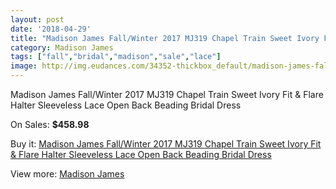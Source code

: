```yaml
---
layout: post
date: '2018-04-29'
title: "Madison James Fall/Winter 2017 MJ319 Chapel Train Sweet Ivory Fit & Flare Halter Sleeveless Lace Open Back Beading Bridal Dress"
category: Madison James
tags: ["fall","bridal","madison","sale","lace"]
image: http://img.eudances.com/34352-thickbox_default/madison-james-fall-winter-2017-mj319-chapel-train-sweet-ivory-fit-flare-halter-sleeveless-lace-open-back-beading-bridal-dress.jpg
---
```

Madison James Fall/Winter 2017 MJ319 Chapel Train Sweet Ivory Fit & Flare Halter Sleeveless Lace Open Back Beading Bridal Dress

On Sales: **$458.98**
<a href="https://www.eudances.com/en/madison-james/10406-madison-james-fall-winter-2017-mj319-chapel-train-sweet-ivory-fit-flare-halter-sleeveless-lace-open-back-beading-bridal-dress.html"><amp-img layout="responsive" width="600" height="600" src="//img.eudances.com/34352-thickbox_default/madison-james-fall-winter-2017-mj319-chapel-train-sweet-ivory-fit-flare-halter-sleeveless-lace-open-back-beading-bridal-dress.jpg" alt="Madison James Fall/Winter 2017 MJ319 Chapel Train Sweet Ivory Fit & Flare Halter Sleeveless Lace Open Back Beading Bridal Dress 0" /></a>
<a href="https://www.eudances.com/en/madison-james/10406-madison-james-fall-winter-2017-mj319-chapel-train-sweet-ivory-fit-flare-halter-sleeveless-lace-open-back-beading-bridal-dress.html"><amp-img layout="responsive" width="600" height="600" src="//img.eudances.com/34357-thickbox_default/madison-james-fall-winter-2017-mj319-chapel-train-sweet-ivory-fit-flare-halter-sleeveless-lace-open-back-beading-bridal-dress.jpg" alt="Madison James Fall/Winter 2017 MJ319 Chapel Train Sweet Ivory Fit & Flare Halter Sleeveless Lace Open Back Beading Bridal Dress 1" /></a>
<a href="https://www.eudances.com/en/madison-james/10406-madison-james-fall-winter-2017-mj319-chapel-train-sweet-ivory-fit-flare-halter-sleeveless-lace-open-back-beading-bridal-dress.html"><amp-img layout="responsive" width="600" height="600" src="//img.eudances.com/34356-thickbox_default/madison-james-fall-winter-2017-mj319-chapel-train-sweet-ivory-fit-flare-halter-sleeveless-lace-open-back-beading-bridal-dress.jpg" alt="Madison James Fall/Winter 2017 MJ319 Chapel Train Sweet Ivory Fit & Flare Halter Sleeveless Lace Open Back Beading Bridal Dress 2" /></a>
<a href="https://www.eudances.com/en/madison-james/10406-madison-james-fall-winter-2017-mj319-chapel-train-sweet-ivory-fit-flare-halter-sleeveless-lace-open-back-beading-bridal-dress.html"><amp-img layout="responsive" width="600" height="600" src="//img.eudances.com/34355-thickbox_default/madison-james-fall-winter-2017-mj319-chapel-train-sweet-ivory-fit-flare-halter-sleeveless-lace-open-back-beading-bridal-dress.jpg" alt="Madison James Fall/Winter 2017 MJ319 Chapel Train Sweet Ivory Fit & Flare Halter Sleeveless Lace Open Back Beading Bridal Dress 3" /></a>
<a href="https://www.eudances.com/en/madison-james/10406-madison-james-fall-winter-2017-mj319-chapel-train-sweet-ivory-fit-flare-halter-sleeveless-lace-open-back-beading-bridal-dress.html"><amp-img layout="responsive" width="600" height="600" src="//img.eudances.com/34354-thickbox_default/madison-james-fall-winter-2017-mj319-chapel-train-sweet-ivory-fit-flare-halter-sleeveless-lace-open-back-beading-bridal-dress.jpg" alt="Madison James Fall/Winter 2017 MJ319 Chapel Train Sweet Ivory Fit & Flare Halter Sleeveless Lace Open Back Beading Bridal Dress 4" /></a>
<a href="https://www.eudances.com/en/madison-james/10406-madison-james-fall-winter-2017-mj319-chapel-train-sweet-ivory-fit-flare-halter-sleeveless-lace-open-back-beading-bridal-dress.html"><amp-img layout="responsive" width="600" height="600" src="//img.eudances.com/34353-thickbox_default/madison-james-fall-winter-2017-mj319-chapel-train-sweet-ivory-fit-flare-halter-sleeveless-lace-open-back-beading-bridal-dress.jpg" alt="Madison James Fall/Winter 2017 MJ319 Chapel Train Sweet Ivory Fit & Flare Halter Sleeveless Lace Open Back Beading Bridal Dress 5" /></a>

Buy it: [Madison James Fall/Winter 2017 MJ319 Chapel Train Sweet Ivory Fit & Flare Halter Sleeveless Lace Open Back Beading Bridal Dress](https://www.eudances.com/en/madison-james/10406-madison-james-fall-winter-2017-mj319-chapel-train-sweet-ivory-fit-flare-halter-sleeveless-lace-open-back-beading-bridal-dress.html "Madison James Fall/Winter 2017 MJ319 Chapel Train Sweet Ivory Fit & Flare Halter Sleeveless Lace Open Back Beading Bridal Dress")

View more: [Madison James](https://www.eudances.com/en/75-Madison-James "Madison James")